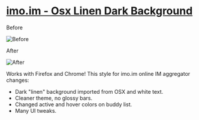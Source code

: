 [imo.im - Osx Linen Dark Background](http://userstyles.org/styles/56840)
==========
Before

![Before](http://cdn.userstyles.org/style_screenshots/56840_before.jpeg)

After

![After](http://cdn.userstyles.org/style_screenshots/56840_after.jpeg)

Works with Firefox and Chrome!
This style for imo.im online IM aggregator changes:
* Dark "linen" background imported from OSX and white text.
* Cleaner theme, no glossy bars.
* Changed active and hover colors on buddy list.
* Many UI tweaks.